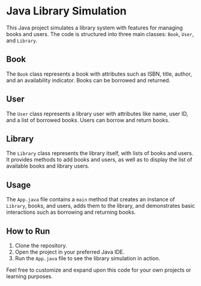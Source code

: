 # Java Library Simulation

This Java project simulates a library system with features for managing books and users. The code is structured into three main classes: `Book`, `User`, and `Library`.

## Book

The `Book` class represents a book with attributes such as ISBN, title, author, and an availability indicator. Books can be borrowed and returned.

## User

The `User` class represents a library user with attributes like name, user ID, and a list of borrowed books. Users can borrow and return books.

## Library

The `Library` class represents the library itself, with lists of books and users. It provides methods to add books and users, as well as to display the list of available books and library users.

## Usage

The `App.java` file contains a `main` method that creates an instance of `Library`, books, and users, adds them to the library, and demonstrates basic interactions such as borrowing and returning books.

## How to Run

1. Clone the repository.
2. Open the project in your preferred Java IDE.
3. Run the `App.java` file to see the library simulation in action.

Feel free to customize and expand upon this code for your own projects or learning purposes.